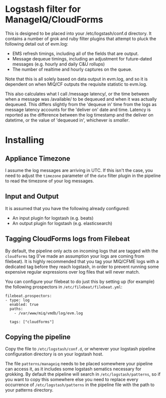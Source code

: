 # Logstash filter for ManageIQ/CloudForms

This is designed to be placed into your /etc/logstash/conf.d directory. It contains a number of grok and ruby filter plugins that attempt to pluck the
following detail out of evm.log:

* EMS refresh timings, including all of the fields that are output.
* Message dequeue timings, including an adjustment for future-dated messages (e.g. hourly and daily C&U rollups)
* The number of realtime and hourly captures on the queue.

Note that this is all solely based on data output in evm.log, and so it is dependent on when MIQ/CF outputs the requisite statistic to evm.log.

This also calculates what I call /message latency/, or the time between when a message was /available/ to be dequeued and when it was actually dequeued. This
differs slightly from the 'dequeue in' time from the logs as message latency accounts for the 'deliver on' date and time. Latency is reported as the difference
between the log timestamp and the deliver on datetime, or the value of 'dequeued in', whichever is *smaller*.

# Installing

## Appliance Timezone

I assume the log messages are arriving in UTC. If this isn't the case, you need to adjust the `timezone` parameter of the `date` filter plugin in the pipeline
to read the timezone of your log messages.

## Input and Output

It is assumed that you have the following already configured:

* An input plugin for logstash (e.g. beats)
* An output plugin for logstash (e.g. elasticsearch)

## Tagging CloudForms logs from Filebeat

By default, the pipeline only acts on incoming logs that are tagged with the `cloudforms` tag (I've made an assumption your logs are coming from filebeat). 
It is highly recommended that you tag your MIQ/CFME logs with a dedicated tag before they reach logstash, in order to prevent running some expensive 
regular expressions over log files that will never match.

You can configure your filebeat to do just this by setting up (for example) the following prospectors in `/etc/filebeat/filebeat.yml`:

```
filebeat.prospectors:
- type: log
  enabled: true
  paths:
    - /var/www/miq/vmdb/log/evm.log

  tags: ["cloudforms"]
```

## Copying the pipeline

Copy the file to `/etc/logstash/conf.d`, or wherever your logstash pipeline configuration directory is on your logstash host.

The file `patterns/manageiq` needs to be placed somewhere your pipeline can access it, as it includes some logstash sematics necessary for grokking. By
default the pipeline will search in `/etc/logstash/patterns`, so if you want to copy this somewhere else you need to replace every occurrence of
`/etc/logstash/patterns` in the pipeline file with the path to your patterns directory.


